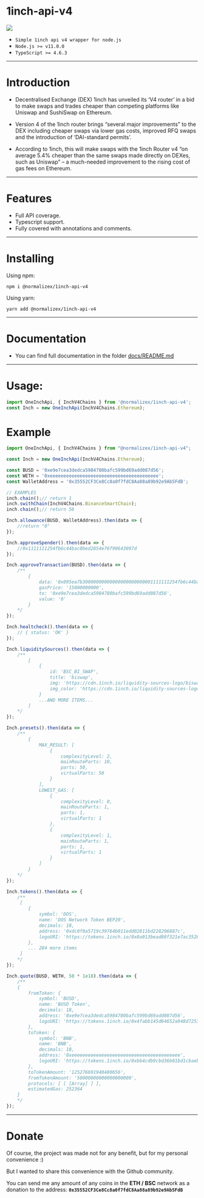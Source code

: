 # 1inch-api-v4
![](./media/v4.gif)


* `Simple 1inch api v4 wrapper for node.js`
* `Node.js >= v11.0.0`
* `TypeScript >= 4.6.3`
***
# Introduction
- Decentralised Exchange (DEX) 1inch has unveiled its ‘V4 router’ in a bid to make swaps and trades cheaper than competing platforms like Uniswap and SushiSwap on Ethereum.

-  Version 4 of the 1inch router brings “several major improvements” to the DEX including cheaper swaps via lower gas costs, improved RFQ swaps and the introduction of ‘DAI-standard permits’.

- According to 1inch, this will make swaps with the 1inch Router v4 “on average 5.4% cheaper than the same swaps made directly on DEXes, such as Uniswap” – a much-needed improvement to the rising cost of gas fees on Ethereum.
***
# Features
* Full API coverage.
* Typescript support.
* Fully covered with annotations and comments.
***
# Installing
Using npm:
```console
npm i @normalizex/1inch-api-v4
```
Using yarn:
```console
yarn add @normalizex/1inch-api-v4
```
***
# Documentation
* You can find full documentation in the folder [docs/README.md](./docs/README.md) 
***
# Usage:
```js
import OneInchApi, { InchV4Chains } from '@normalizex/1inch-api-v4';
const Inch = new OneInchApi(InchV4Chains.Ethereum);
```
# Example
```js
import OneInchApi, { InchV4Chains } from "@normalizex/1inch-api-v4";

const Inch = new OneInchApi(InchV4Chains.Ethereum);

const BUSD = '0xe9e7cea3dedca5984780bafc599bd69add087d56';
const WETH = '0xeeeeeeeeeeeeeeeeeeeeeeeeeeeeeeeeeeeeeeee';
const WalletAddress = '0x35552CF3Ce8Cc8a0f7fdC8Aa88a89b92e9Ab5FdB';

// EXAMPLES
inch.chain();// return 1
inch.swithChain(InchV4Chains.BinanceSmartChain);
inch.chain();// return 56

Inch.allowance(BUSD, WalletAddress).then(data => {
	//return "0"
});

Inch.approveSpender().then(data => {
	//0x1111111254fb6c44bac0bed2854e76f90643097d
});

Inch.approveTransaction(BUSD).then(data => {
	/**
		{
			data: '0x095ea7b30000000000000000000000001111111254fb6c44bac0bed2854e76f90643097dffffffffffffffffffffffffffffffffffffffffffffffffffffffffffffffff',
			gasPrice: '15000000000',
			to: '0xe9e7cea3dedca5984780bafc599bd69add087d56',
			value: '0'
		}
	*/
});

Inch.healtcheck().then(data => {
	// { status: 'OK' }
});

Inch.liquiditySources().then(data => {
	/**
		[
			{
				id: 'BSC_BI_SWAP',
				title: 'biswap',
				img: 'https://cdn.1inch.io/liquidity-sources-logo/biswap.png',
				img_color: 'https://cdn.1inch.io/liquidity-sources-logo/biswap_color.png'
			}
			...AND MORE ITEMS...
		]
	*/
});

Inch.presets().then(data => {
	/**
		{
			MAX_RESULT: [
				{
					complexityLevel: 2,
					mainRouteParts: 10,
					parts: 50,
					virtualParts: 50
				}
			],
			LOWEST_GAS: [
				{
					complexityLevel: 0,
					mainRouteParts: 1,
					parts: 1,
					virtualParts: 1
				},
				{
					complexityLevel: 1,
					mainRouteParts: 1,
					parts: 1,
					virtualParts: 1
				}
			]
		}
	*/
});

Inch.tokens().then(data => {
	/**
	 [
		{
			symbol: 'DOS',
			name: 'DOS Network Token BEP20',
			decimals: 18,
			address: '0xdc0f0a5719c39764b011edd02811bd228296887c',
			logoURI: 'https://tokens.1inch.io/0x0a913bead80f321e7ac35285ee10d9d922659cb7.png'
		},
		... 284 more items
	 ] 
	*/
});

Inch.quote(BUSD, WETH, 50 * 1e18).then(data => {
	/** 
	{
		fromToken: {
			symbol: 'BUSD',
			name: 'BUSD Token',
			decimals: 18,
			address: '0xe9e7cea3dedca5984780bafc599bd69add087d56',
			logoURI: 'https://tokens.1inch.io/0x4fabb145d64652a948d72533023f6e7a623c7c53.png'
		},
		toToken: {
			symbol: 'BNB',
			name: 'BNB',
			decimals: 18,
			address: '0xeeeeeeeeeeeeeeeeeeeeeeeeeeeeeeeeeeeeeeee',
			logoURI: 'https://tokens.1inch.io/0xbb4cdb9cbd36b01bd1cbaebf2de08d9173bc095c_1.png'
		},
		toTokenAmount: '125276691940480656',
		fromTokenAmount: '50000000000000000000',
		protocols: [ [ [Array] ] ],
		estimatedGas: 252364
	}
	*/
});
```
***
# Donate
Of course, the project was made not for any benefit, but for my personal convenience :)

But I wanted to share this convenience with the Github community.

You can send me any amount of any coins in the **ETH / BSC** network as a donation to the address: **`0x35552CF3Ce8Cc8a0f7fdC8Aa88a89b92e9Ab5FdB`**
